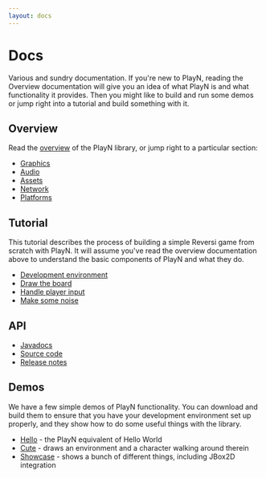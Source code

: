 ```yaml
---
layout: docs
---
```


# Docs

Various and sundry documentation. If you're new to PlayN, reading the Overview documentation will
give you an idea of what PlayN is and what functionality it provides. Then you might like to build
and run some demos or jump right into a tutorial and build something with it.

## Overview

Read the [overview](overview.html) of the PlayN library, or jump right to a particular section:

* [Graphics](overview.html#graphics)
* [Audio](overview.html#audio)
* [Assets](overview.html.html#assets)
* [Network](overview.html#network)
* [Platforms](overview.html#platform)

## Tutorial

This tutorial describes the process of building a simple Reversi game from scratch with PlayN. It
will assume you've read the overview documentation above to understand the basic components of
PlayN and what they do.

* [Development environment](tutorial/environment.html)
* [Draw the board](tutorial/drawing.html)
* [Handle player input](tutorial/input.html)
* [Make some noise](tutorial/audio.html)

## API

* [Javadocs](api)
* [Source code](http://github.com/playn/playn)
* [Release notes](release_notes.html)

## Demos

We have a few simple demos of PlayN functionality. You can download and build them to ensure that
you have your development environment set up properly, and they show how to do some useful things
with the library.

* [Hello] - the PlayN equivalent of Hello World
* [Cute] - draws an environment and a character walking around therein
* [Showcase] - shows a bunch of different things, including JBox2D integration

[Hello]: http://github.com/playn/playn-samples/tree/master/hello
[Cute]: http://github.com/playn/playn-samples/tree/master/cute
[Showcase]: http://github.com/playn/playn-samples/tree/master/showcase
